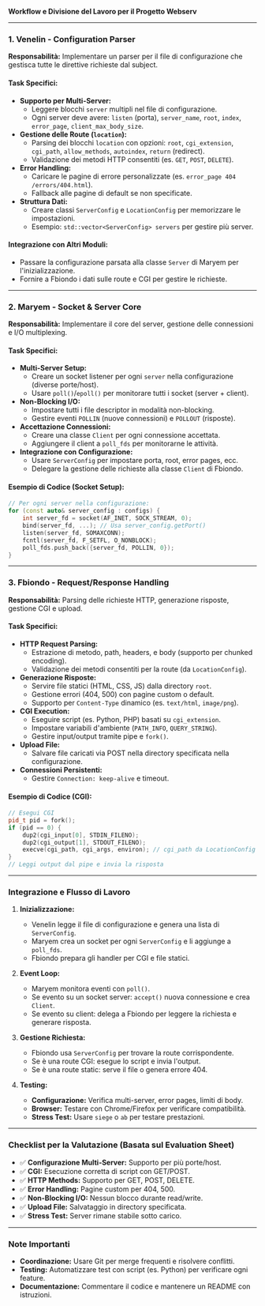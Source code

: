 **Workflow e Divisione del Lavoro per il Progetto Webserv**

---

### **1. Venelin - Configuration Parser**
**Responsabilità:** Implementare un parser per il file di configurazione che gestisca tutte le direttive richieste dal subject.

#### **Task Specifici:**
- **Supporto per Multi-Server:** 
  - Leggere blocchi `server` multipli nel file di configurazione.
  - Ogni server deve avere: `listen` (porta), `server_name`, `root`, `index`, `error_page`, `client_max_body_size`.
- **Gestione delle Route (`location`):**
  - Parsing dei blocchi `location` con opzioni: `root`, `cgi_extension`, `cgi_path`, `allow_methods`, `autoindex`, `return` (redirect).
  - Validazione dei metodi HTTP consentiti (es. `GET`, `POST`, `DELETE`).
- **Error Handling:**
  - Caricare le pagine di errore personalizzate (es. `error_page 404 /errors/404.html`).
  - Fallback alle pagine di default se non specificate.
- **Struttura Dati:**
  - Creare classi `ServerConfig` e `LocationConfig` per memorizzare le impostazioni.
  - Esempio: `std::vector<ServerConfig> servers` per gestire più server.

#### **Integrazione con Altri Moduli:**
- Passare la configurazione parsata alla classe `Server` di Maryem per l'inizializzazione.
- Fornire a Fbiondo i dati sulle route e CGI per gestire le richieste.

---

### **2. Maryem - Socket & Server Core**
**Responsabilità:** Implementare il core del server, gestione delle connessioni e I/O multiplexing.

#### **Task Specifici:**
- **Multi-Server Setup:**
  - Creare un socket listener per ogni `server` nella configurazione (diverse porte/host).
  - Usare `poll()`/`epoll()` per monitorare tutti i socket (server + client).
- **Non-Blocking I/O:**
  - Impostare tutti i file descriptor in modalità non-blocking.
  - Gestire eventi `POLLIN` (nuove connessioni) e `POLLOUT` (risposte).
- **Accettazione Connessioni:**
  - Creare una classe `Client` per ogni connessione accettata.
  - Aggiungere il client a `poll_fds` per monitorarne le attività.
- **Integrazione con Configurazione:**
  - Usare `ServerConfig` per impostare porta, root, error pages, ecc.
  - Delegare la gestione delle richieste alla classe `Client` di Fbiondo.

#### **Esempio di Codice (Socket Setup):**
```cpp
// Per ogni server nella configurazione:
for (const auto& server_config : configs) {
    int server_fd = socket(AF_INET, SOCK_STREAM, 0);
    bind(server_fd, ...); // Usa server_config.getPort()
    listen(server_fd, SOMAXCONN);
    fcntl(server_fd, F_SETFL, O_NONBLOCK);
    poll_fds.push_back({server_fd, POLLIN, 0});
}
```

---

### **3. Fbiondo - Request/Response Handling**
**Responsabilità:** Parsing delle richieste HTTP, generazione risposte, gestione CGI e upload.

#### **Task Specifici:**
- **HTTP Request Parsing:**
  - Estrazione di metodo, path, headers, e body (supporto per chunked encoding).
  - Validazione dei metodi consentiti per la route (da `LocationConfig`).
- **Generazione Risposte:**
  - Servire file statici (HTML, CSS, JS) dalla directory `root`.
  - Gestione errori (404, 500) con pagine custom o default.
  - Supporto per `Content-Type` dinamico (es. `text/html`, `image/png`).
- **CGI Execution:**
  - Eseguire script (es. Python, PHP) basati su `cgi_extension`.
  - Impostare variabili d'ambiente (`PATH_INFO`, `QUERY_STRING`).
  - Gestire input/output tramite pipe e `fork()`.
- **Upload File:**
  - Salvare file caricati via POST nella directory specificata nella configurazione.
- **Connessioni Persistenti:**
  - Gestire `Connection: keep-alive` e timeout.

#### **Esempio di Codice (CGI):**
```cpp
// Esegui CGI
pid_t pid = fork();
if (pid == 0) {
    dup2(cgi_input[0], STDIN_FILENO);
    dup2(cgi_output[1], STDOUT_FILENO);
    execve(cgi_path, cgi_args, environ); // cgi_path da LocationConfig
}
// Leggi output dal pipe e invia la risposta
```

---

### **Integrazione e Flusso di Lavoro**
1. **Inizializzazione:**
   - Venelin legge il file di configurazione e genera una lista di `ServerConfig`.
   - Maryem crea un socket per ogni `ServerConfig` e li aggiunge a `poll_fds`.
   - Fbiondo prepara gli handler per CGI e file statici.

2. **Event Loop:**
   - Maryem monitora eventi con `poll()`.
   - Se evento su un socket server: `accept()` nuova connessione e crea `Client`.
   - Se evento su client: delega a Fbiondo per leggere la richiesta e generare risposta.

3. **Gestione Richiesta:**
   - Fbiondo usa `ServerConfig` per trovare la route corrispondente.
   - Se è una route CGI: esegue lo script e invia l'output.
   - Se è una route static: serve il file o genera errore 404.

4. **Testing:**
   - **Configurazione:** Verifica multi-server, error pages, limiti di body.
   - **Browser:** Testare con Chrome/Firefox per verificare compatibilità.
   - **Stress Test:** Usare `siege` o `ab` per testare prestazioni.

---

### **Checklist per la Valutazione (Basata sul Evaluation Sheet)**
- ✅ **Configurazione Multi-Server:** Supporto per più porte/host.
- ✅ **CGI:** Esecuzione corretta di script con GET/POST.
- ✅ **HTTP Methods:** Supporto per GET, POST, DELETE.
- ✅ **Error Handling:** Pagine custom per 404, 500.
- ✅ **Non-Blocking I/O:** Nessun blocco durante read/write.
- ✅ **Upload File:** Salvataggio in directory specificata.
- ✅ **Stress Test:** Server rimane stabile sotto carico.

---

### **Note Importanti**
- **Coordinazione:** Usare Git per merge frequenti e risolvere conflitti.
- **Testing:** Automatizzare test con script (es. Python) per verificare ogni feature.
- **Documentazione:** Commentare il codice e mantenere un README con istruzioni.
